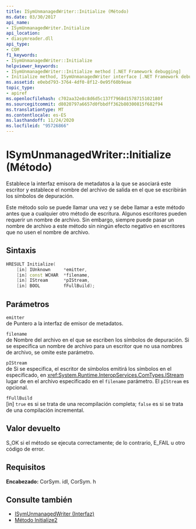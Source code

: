 ```yaml
---
title: ISymUnmanagedWriter::Initialize (Método)
ms.date: 03/30/2017
api_name:
- ISymUnmanagedWriter.Initialize
api_location:
- diasymreader.dll
api_type:
- COM
f1_keywords:
- ISymUnmanagedWriter::Initialize
helpviewer_keywords:
- ISymUnmanagedWriter::Initialize method [.NET Framework debugging]
- Initialize method, ISymUnmanagedWriter interface [.NET Framework debugging]
ms.assetid: e0ebd793-3764-4df0-8f12-0e95f60b9eae
topic_type:
- apiref
ms.openlocfilehash: c702aa32e8c8d6d5c137f7968d1578715102180f
ms.sourcegitcommit: d8020797a6657d0fbbdff362b80300815f682f94
ms.translationtype: MT
ms.contentlocale: es-ES
ms.lasthandoff: 11/24/2020
ms.locfileid: "95726866"
---
```

# <a name="isymunmanagedwriterinitialize-method"></a>ISymUnmanagedWriter::Initialize (Método)

Establece la interfaz emisora de metadatos a la que se asociará este escritor y establece el nombre del archivo de salida en el que se escribirán los símbolos de depuración.  
  
 Este método solo se puede llamar una vez y se debe llamar a este método antes que a cualquier otro método de escritura. Algunos escritores pueden requerir un nombre de archivo. Sin embargo, siempre puede pasar un nombre de archivo a este método sin ningún efecto negativo en escritores que no usen el nombre de archivo.  
  
## <a name="syntax"></a>Sintaxis  
  
```cpp  
HRESULT Initialize(  
    [in] IUnknown     *emitter,  
    [in] const WCHAR  *filename,  
    [in] IStream      *pIStream,  
    [in] BOOL         fFullBuild);  
```  
  
## <a name="parameters"></a>Parámetros  

 `emitter`  
 de Puntero a la interfaz de emisor de metadatos.  
  
 `filename`  
 de Nombre del archivo en el que se escriben los símbolos de depuración. Si se especifica un nombre de archivo para un escritor que no usa nombres de archivo, se omite este parámetro.  
  
 `pIStream`  
 de Si se especifica, el escritor de símbolos emitirá los símbolos en el especificado, en <xref:System.Runtime.InteropServices.ComTypes.IStream> lugar de en el archivo especificado en el `filename` parámetro. El `pIStream` es opcional.  
  
 `fFullBuild`  
 [in] `true` es si se trata de una recompilación completa; `false` es si se trata de una compilación incremental.  
  
## <a name="return-value"></a>Valor devuelto  

 S_OK si el método se ejecuta correctamente; de lo contrario, E_FAIL u otro código de error.  
  
## <a name="requirements"></a>Requisitos  

 **Encabezado:** CorSym. idl, CorSym. h  
  
## <a name="see-also"></a>Consulte también

- [ISymUnmanagedWriter (Interfaz)](isymunmanagedwriter-interface.md)
- [Método Initialize2](isymunmanagedwriter-initialize2-method.md)
